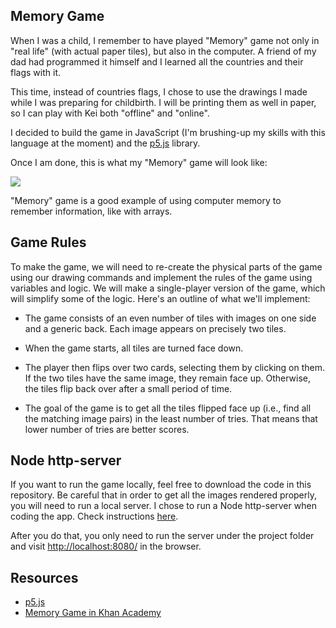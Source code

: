 ## Memory Game

When I was a child, I remember to have played "Memory" game not only in "real life" (with actual paper tiles), but also in the computer. A friend of my dad had programmed it himself and I learned all the countries and their flags with it.  

This time, instead of countries flags, I chose to use the drawings I made while I was preparing for childbirth. I will be printing them as well in paper, so I can play with Kei both "offline" and "online".

I decided to build the game in JavaScript (I'm brushing-up my skills with this language at the moment) and the [p5.js](https://p5js.org) library.

Once I am done, this is what my "Memory" game will look like:

[![](https://github.com/miriamtocino/p5-js-memory-game/blob/master/screenshot.gif?raw=true)](https://github.com/miriamtocino/p5-js-memory-game/blob/master/screenshot.gif?raw=true)

"Memory" game is a good example of using computer memory to remember information, like with arrays.

## Game Rules

To make the game, we will need to re-create the physical parts of the game using our drawing commands and implement the rules of the game using variables and logic. We will make a single-player version of the game, which will simplify some of the logic. Here's an outline of what we'll implement:

* The game consists of an even number of tiles with images on one side and a generic back. Each image appears on precisely two tiles.

* When the game starts, all tiles are turned face down.

* The player then flips over two cards, selecting them by clicking on them. If the two tiles have the same image, they remain face up. Otherwise, the tiles flip back over after a small period of time.

* The goal of the game is to get all the tiles flipped face up (i.e., find all the matching image pairs) in the least number of tries. That means that lower number of tries are better scores.

## Node http-server

If you want to run the game locally, feel free to download the code in this repository. Be careful that in order to get all the images rendered properly, you will need to run a local server. I chose to run a Node http-server when coding the app. Check instructions [here](https://github.com/processing/p5.js/wiki/Local-server#node-http-server-2nd-option).

After you do that, you only need to run the server under the project folder and visit [http://localhost:8080/](http://localhost:8080/) in the browser.

## Resources

* [p5.js](https://p5js.org)
* [Memory Game in Khan Academy](https://www.khanacademy.org/computing/computer-programming/programming-games-visualizations/memory-game/a/intro-to-memory)
